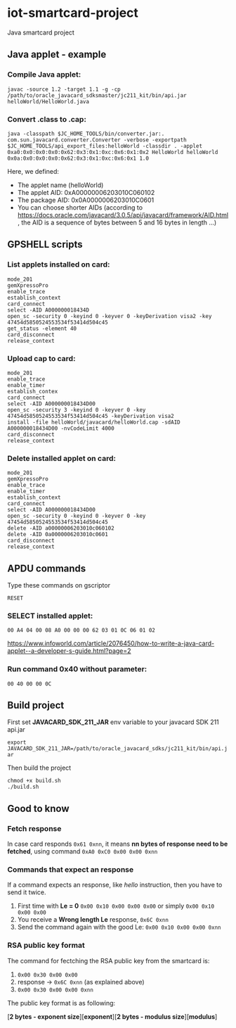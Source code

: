 # iot-smartcard-project
Java smartcard project

## Java applet - example

### Compile Java applet:

`javac -source 1.2 -target 1.1 -g -cp /path/to/oracle_javacard_sdksmaster/jc211_kit/bin/api.jar helloWorld/HelloWorld.java`

### Convert .class to .cap:


`java -classpath $JC_HOME_TOOLS/bin/converter.jar:. com.sun.javacard.converter.Converter -verbose -exportpath $JC_HOME_TOOLS/api_export_files:helloWorld -classdir . -applet 0xa0:0x0:0x0:0x0:0x62:0x3:0x1:0xc:0x6:0x1:0x2 HelloWorld helloWorld 0x0a:0x0:0x0:0x0:0x62:0x3:0x1:0xc:0x6:0x1 1.0`

Here, we defined:
- The applet name (helloWorld)
- The applet AID: 0xA00000006203010C060102
- The package AID: 0x0A0000006203010C0601
- You can choose shorter AIDs (according to https://docs.oracle.com/javacard/3.0.5/api/javacard/framework/AID.html, the AID is a sequence of bytes between 5 and 16 bytes in length …)

## GPSHELL scripts

### List applets installed on card:

```
mode_201
gemXpressoPro
enable_trace
establish_context
card_connect
select -AID A000000018434D
open_sc -security 0 -keyind 0 -keyver 0 -keyDerivation visa2 -key 47454d5850524553534f53414d504c45
get_status -element 40
card_disconnect
release_context
```

### Upload cap to card:

```
mode_201
enable_trace
enable_timer
establish_contex
card_connect
select -AID A000000018434D00
open_sc -security 3 -keyind 0 -keyver 0 -key 47454d5850524553534f53414d504c45 -keyDerivation visa2
install -file helloWorld/javacard/helloWorld.cap -sdAID A000000018434D00 -nvCodeLimit 4000
card_disconnect
release_context
```

### Delete installed applet on card:

```
mode_201
gemXpressoPro
enable_trace
enable_timer
establish_context
card_connect
select -AID A000000018434D00
open_sc -security 0 -keyind 0 -keyver 0 -key 47454d5850524553534f53414d504c45
delete -AID a00000006203010c060102
delete -AID 0a0000006203010c0601
card_disconnect
release_context
```

## APDU commands

Type these commands on gscriptor

`RESET`

### SELECT installed applet:

`00 A4 04 00 08 A0 00 00 00 62 03 01 0C 06 01 02`

https://www.infoworld.com/article/2076450/how-to-write-a-java-card-applet--a-developer-s-guide.html?page=2

### Run command 0x40 without parameter:

`00 40 00 00 0C`

## Build project

First set **JAVACARD_SDK_211_JAR** env variable to your javacard SDK 211 api.jar

`export JAVACARD_SDK_211_JAR=/path/to/oracle_javacard_sdks/jc211_kit/bin/api.jar`

Then build the project

```
chmod +x build.sh
./build.sh
```


## Good to know

### Fetch response
In case card responds `0x61 0xnn`, it means **nn bytes of response need to be fetched**, using command `0xA0 0xC0 0x00 0x00 0xnn`

### Commands that expect an response
If a command expects an response, like *hello* instruction, then you have to send it twice.
1. First time with **Le = 0** `0x00 0x10 0x00 0x00 0x00` or simply `0x00 0x10 0x00 0x00`
2. You receive a **Wrong length Le** response, `0x6C 0xnn`
3. Send the command again with the good Le: `0x00 0x10 0x00 0x00 0xnn`

### RSA public key format

The command for fectching the RSA public key from the smartcard is:
1. `0x00 0x30 0x00 0x00`
2. response -> `0x6C 0xnn` (as explained above)
3. `0x00 0x30 0x00 0x00 0xnn`

The public key format is as following:

[**2 bytes - exponent size**][**exponent**][**2 bytes - modulus size**][**modulus**]
